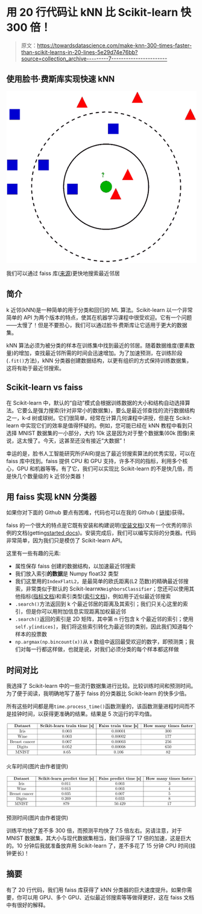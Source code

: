 # 用 20 行代码让 kNN 比 Scikit-learn 快 300 倍！

> 原文：<https://towardsdatascience.com/make-knn-300-times-faster-than-scikit-learns-in-20-lines-5e29d74e76bb?source=collection_archive---------7----------------------->

## 使用脸书·费斯库实现快速 kNN

![](img/56ad832356bfa6d762de6ad6af2df6bd.png)

我们可以通过 faiss 库([来源](https://pl.wikipedia.org/wiki/K_najbli%C5%BCszych_s%C4%85siad%C3%B3w#/media/Plik:KnnClassification.svg))更快地搜索最近邻居

## **简介**

k 近邻(kNN)是一种简单的用于分类和回归的 ML 算法。Scikit-learn 以一个非常简单的 API 为两个版本的特点，使其在机器学习课程中很受欢迎。它有一个问题——太慢了！但是不要担心，我们可以通过脸书·费斯库让它适用于更大的数据集。

kNN 算法必须为被分类的样本在训练集中找到最近的邻居。随着数据维度(要素数量)的增加，查找最近邻所需的时间会迅速增加。为了加速预测，在训练阶段(`.fit()`方法)，kNN 分类器创建数据结构，以更有组织的方式保持训练数据集，这将有助于最近邻搜索。

## **Scikit-learn vs faiss**

在 Scikit-learn 中，默认的“自动”模式会根据训练数据的大小和结构自动选择算法。它要么是强力搜索(针对非常小的数据集)，要么是最近邻查找的流行数据结构之一，k-d 树或球树。它们很简单，经常在计算几何课程中讲授，但是在 Scikit-learn 中实现它们的效率是值得怀疑的。例如，您可能已经在 kNN 教程中看到只选择 MNIST 数据集的一小部分，大约 10k 这是因为对于整个数据集(60k 图像)来说，这太慢了。今天，这甚至还没有接近“大数据”！

幸运的是，脸书人工智能研究所(FAIR)提出了最近邻搜索算法的优秀实现，可以在 faiss 库中找到。faiss 提供 CPU 和 GPU 支持，许多不同的指标，利用多个核心，GPU 和机器等等。有了它，我们可以实现比 Scikit-learn 的不是快几倍，而是快几个数量级的 k 近邻分类器！

## **用 faiss 实现 kNN 分类器**

如果你对下面的 Github 要点有困难，代码也可以在我的 Github ( [链接](https://github.com/j-adamczyk/Towards_Data_Science/blob/master/faiss/kNN.py))获得。

faiss 的一个很大的特点是它既有安装和构建说明([安装文档](https://github.com/facebookresearch/faiss/blob/master/INSTALL.md))又有一个优秀的带示例的文档([g](https://github.com/facebookresearch/faiss/wiki/Getting-started)etting[started docs](https://github.com/facebookresearch/faiss/wiki/Getting-started))。安装完成后，我们可以编写实际的分类器。代码非常简单，因为我们只是模仿了 Scikit-learn API。

这里有一些有趣的元素:

*   属性保存 faiss 创建的数据结构，以加速最近邻搜索
*   我们放入索引**的数据**是 Numpy float32 类型
*   我们这里用的`IndexFlatL2`，是最简单的欧氏距离(L2 范数)的精确最近邻搜索，非常类似于默认的 Scikit-learn`KNeighborsClassifier`；您还可以使用其他指标([指标文档](https://github.com/facebookresearch/faiss/wiki/MetricType-and-distances))和索引类型([索引文档](https://github.com/facebookresearch/faiss/wiki/Faiss-indexes))，例如用于近似最近邻搜索
*   `.search()`方法返回到 k 个最近邻居的距离及其索引；我们只关心这里的索引，但是你可以用附加信息实现距离加权最近邻
*   `.search()`返回的索引是 2D 矩阵，其中第 n 行包含 k 个最近邻的索引；使用`self.y[indices]`，我们将这些索引转化为最近邻的类别，因此我们知道每个样本的投票数
*   `np.argmax(np.bincount(x))`从 x 数组中返回最受欢迎的数字，即预测类；我们对每一行都这样做，也就是说，对我们必须分类的每个样本都这样做

## **时间对比**

我选择了 Scikit-learn 中的一些流行数据集进行比较。比较训练时间和预测时间。为了便于阅读，我明确地写了基于 faiss 的分类器比 Scikit-learn 的快多少倍。

所有这些时间都是用`time.process_time()`函数测量的，该函数测量进程时间而不是挂钟时间，以获得更准确的结果。结果是 5 次运行的平均值。

![](img/ff41650c42b47a1c5d6e961a2e3b7057.png)

火车时间(图片由作者提供)

![](img/f7f0b8788b7a385a2d61dab94f0f22e6.png)

预测时间(图片由作者提供)

训练平均快了差不多 300 倍，而预测平均快了 7.5 倍左右。另请注意，对于 MNIST 数据集，其大小与现代数据集相当，我们获得了 17 倍的加速，这是巨大的。10 分钟后我就准备放弃用 Scikit-learn 了，差不多花了 15 分钟 CPU 时间(挂钟更长)！

## 摘要

有了 20 行代码，我们用 faiss 库获得了 kNN 分类器的巨大速度提升。如果你需要，你可以用 GPU、多个 GPU、近似最近邻搜索等等做得更好，这在 faiss 文档中有很好的解释。
